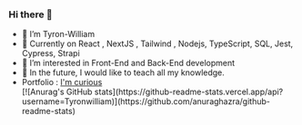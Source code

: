 ### Hi there 👋

<!--
**Tyronwilliam/Tyronwilliam** is a ✨ _special_ ✨ repository because its `README.md` (this file) appears on your GitHub profile.

Here are some ideas to get you started:
-->
<ul>
<li>👋 I’m Tyron-William</li>
<li>🌱 Currently on React , NextJS , Tailwind , Nodejs, TypeScript, SQL, Jest, Cypress, Strapi </li>
<li>👀 I’m interested in Front-End and Back-End development</li>
<li>💞️ In the future, I would like to teach all my knowledge.</li>
<li>Portfolio : <a href='https://www.frenchwebdeveloper.com/'>I'm curious</a></li>
[![Anurag's GitHub stats](https://github-readme-stats.vercel.app/api?username=Tyronwilliam)](https://github.com/anuraghazra/github-readme-stats)




